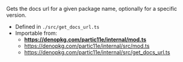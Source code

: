 Gets the docs url for a given package name, optionally for a specific version.

- Defined in `./src/get_docs_url.ts`
- Importable from:
  - **https://denopkg.com/partic11e/internal/mod.ts**
  - https://denopkg.com/partic11e/internal/src/mod.ts
  - https://denopkg.com/partic11e/internal/src/get_docs_url.ts
